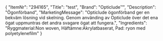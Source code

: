 {
  "ItemNr": "294165",
  "Title": "test",
  "Brand": "Opticlude™",
  "Description": "Ögonförband",
  "MarketingMessage": "Opticlude ögonförband ger en bekväm lösning vid skelning. Genom använding av Opticlude över det ena ögat uppmuntras det andra svagare ögat att fungera.",
  "Ingredients": "Ryggmaterial:Non woven, Häftämne:Akrylatbaserat, Pad: ryon med polyetylenefilm"
}